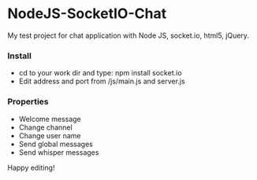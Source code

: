 NodeJS-SocketIO-Chat
======================

My test project for chat application with Node JS, socket.io, html5, jQuery.

### Install
 - cd to your work dir and type: npm install socket.io
 - Edit address and port from /js/main.js and server.js

### Properties
 - Welcome message
 - Change channel
 - Change user name
 - Send global messages
 - Send whisper messages

Happy editing!
